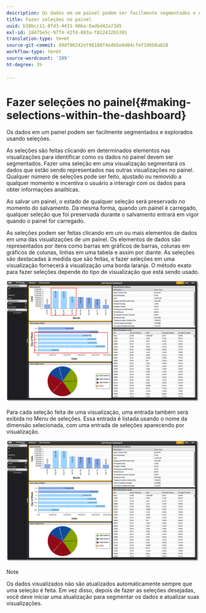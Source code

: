 ```yaml
---
description: Os dados em um painel podem ser facilmente segmentados e explorados usando seleções.
title: Fazer seleções no painel
uuid: b28bcc11-8fd3-4431-98ba-8adbd42a73d5
exl-id: 18475e5c-97f4-42fd-883a-f822432b5301
translation-type: tm+mt
source-git-commit: d9df90242ef96188f4e4b5e6d04cfef196b0a628
workflow-type: tm+mt
source-wordcount: '289'
ht-degree: 3%

---
```


# Fazer seleções no painel{#making-selections-within-the-dashboard}

Os dados em um painel podem ser facilmente segmentados e explorados usando seleções.

As seleções são feitas clicando em determinados elementos nas visualizações para identificar como os dados no painel devem ser segmentados. Fazer uma seleção em uma visualização segmentará os dados que estão sendo representados nas outras visualizações no painel. Qualquer número de seleções pode ser feito, ajustado ou removido a qualquer momento e incentiva o usuário a interagir com os dados para obter informações analíticas.

Ao salvar um painel, o estado de qualquer seleção será preservado no momento do salvamento. Da mesma forma, quando um painel é carregado, qualquer seleção que foi preservada durante o salvamento entrará em vigor quando o painel for carregado.

As seleções podem ser feitas clicando em um ou mais elementos de dados em uma das visualizações de um painel. Os elementos de dados são representados por itens como barras em gráficos de barras, colunas em gráficos de colunas, linhas em uma tabela e assim por diante. As seleções são destacadas à medida que são feitas, e fazer seleções em uma visualização fornecerá à visualização uma borda laranja. O método exato para fazer seleções depende do tipo de visualização que está sendo usado.

![](assets/selection_make.png)

Para cada seleção feita de uma visualização, uma entrada também será exibida no Menu de seleções. Essa entrada é listada usando o nome da dimensão selecionada, com uma entrada de seleções aparecendo por visualização.

![](assets/selection_menu.png)

>[!NOTE]
>
>Os dados visualizados não são atualizados automaticamente sempre que uma seleção é feita. Em vez disso, depois de fazer as seleções desejadas, você deve iniciar uma atualização para segmentar os dados e atualizar suas visualizações.

